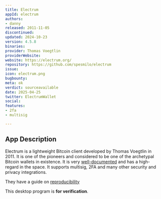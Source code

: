 ```yaml
---
title: Electrum
appId: electrum
authors:
- danny
released: 2011-11-05
discontinued: 
updated: 2024-10-23
version: 4.5.8
binaries: 
provider: Thomas Voegtlin
providerWebsite: 
website: https://electrum.org/
repository: https://github.com/spesmilo/electrum
issue: 
icon: electrum.png
bugbounty: 
meta: ok
verdict: sourceavailable
date: 2025-04-25
twitter: ElectrumWallet
social: 
features:
- 2fa
- multisig

---
```


## App Description

Electrum is a lightweight Bitcoin client developed by Thomas Voegtlin in 2011. It is one of the pioneers and considered to be one of the archetypal Bitcoin wallets in existence. It is very [well-documented](https://electrum.readthedocs.io/) and has a high-regard in the space. It supports multisig, 2FA and many other security and privacy integrations. 

They have a guide on [reproducibility](https://github.com/spesmilo/electrum/tree/master/contrib/build-linux/sdist)

This desktop program is **for verification**.

